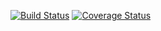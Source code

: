 [![Build Status](https://travis-ci.com/samik-saha/infa-s2t-gen.svg?branch=master)](https://travis-ci.com/samik-saha/infa-s2t-gen)
[![Coverage Status](https://coveralls.io/repos/github/samik-saha/infa-s2t-gen/badge.svg?branch=master)](https://coveralls.io/github/samik-saha/infa-s2t-gen?branch=master)
